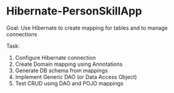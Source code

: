 # Hibernate-PersonSkillApp

Goal: Use Hibernate to create mapping for tables and to manage connections

Task:
1. Configure Hibernate connection
2. Create Domain mapping using Annotations
3. Generate DB schema from mappings
4. Implement Generic DAO (or Data Access Object)
5. Test CRUD using DAO and POJO mappings
